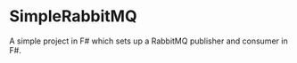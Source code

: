 SimpleRabbitMQ
==============

A simple project in F# which sets up a RabbitMQ publisher and consumer in F#.
